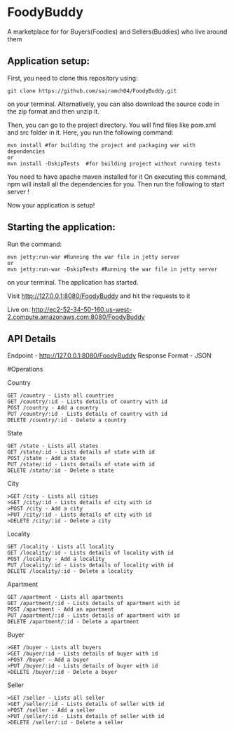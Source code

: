 # FoodyBuddy
A  marketplace for for Buyers(Foodies) and Sellers(Buddies) who live around them

## Application setup:
First, you need to clone this repository using:
```
git clone https://github.com/sairamch04/FoodyBuddy.git
```
on your terminal. Alternatively, you can also download the source code in the zip format and then unzip it.

Then, you can go to the project directory. You will find files like pom.xml and src folder in it. Here, you run the following command:
```
mvn install #for building the project and packaging war with dependencies
or 
mvn install -DskipTests  #for building project without running tests
```
You need to have apache maven installed for it
On executing this command, npm will install all the dependencies for you.
Then run the following to start server !



Now your application is setup!

## Starting the application:
Run the command:
```
mvn jetty:run-war #Running the war file in jetty server
or
mvn jetty:run-war -DskipTests #Running the war file in jetty server

```

on your terminal. The application has started.

Visit http://127.0.0.1:8080/FoodyBuddy and hit the requests to it

Live on: http://ec2-52-34-50-160.us-west-2.compute.amazonaws.com:8080/FoodyBuddy

API Details
-----------
Endpoint - http://127.0.0.1:8080/FoodyBuddy
Response Format - JSON

#Operations

Country
```
GET /country - Lists all countries
GET /country/:id - Lists details of country with id
POST /country - Add a country
PUT /country/:id - Lists details of country with id
DELETE /country/:id - Delete a country
```

State
```
GET /state - Lists all states
GET /state/:id - Lists details of state with id
POST /state - Add a state
PUT /state/:id - Lists details of state with id
DELETE /state/:id - Delete a state
```
City
```
>GET /city - Lists all cities
>GET /city/:id - Lists details of city with id
>POST /city - Add a city
>PUT /city/:id - Lists details of city with id
>DELETE /city/:id - Delete a city
```

Locality
```
GET /locality - Lists all locality
GET /locality/:id - Lists details of locality with id
POST /locality - Add a locality
PUT /locality/:id - Lists details of locality with id
DELETE /locality/:id - Delete a locality
```

Apartment
```
GET /apartment - Lists all apartments
GET /apartment/:id - Lists details of apartment with id
POST /apartment - Add an apartment
PUT /apartment/:id - Lists details of apartment with id
DELETE /apartment/:id - Delete a apartment
```

Buyer
```
>GET /buyer - Lists all buyers
>GET /buyer/:id - Lists details of buyer with id
>POST /buyer - Add a buyer
>PUT /buyer/:id - Lists details of buyer with id
>DELETE /buyer/:id - Delete a buyer
```

Seller
```
>GET /seller - Lists all seller
>GET /seller/:id - Lists details of seller with id
>POST /seller - Add a seller
>PUT /seller/:id - Lists details of seller with id
>DELETE /seller/:id - Delete a seller
```
